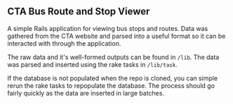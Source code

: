 ## CTA Bus Route and Stop Viewer

A simple Rails application for viewing bus stops and routes.  Data was gathered from the CTA website and parsed into a useful format so it can be interacted with through the application.

The raw data and it's well-formed outputs can be found in `/lib`.  The data was parsed and inserted using the rake tasks in `/lib/task`.

If the database is not populated when the repo is cloned, you can simple rerun the rake tasks to repopulate the database.  The process should go fairly quickly as the data are inserted in large batches.
